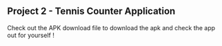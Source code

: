 ## Project 2 - Tennis Counter Application
Check out the APK download file to download the apk and check the app out for yourself !
